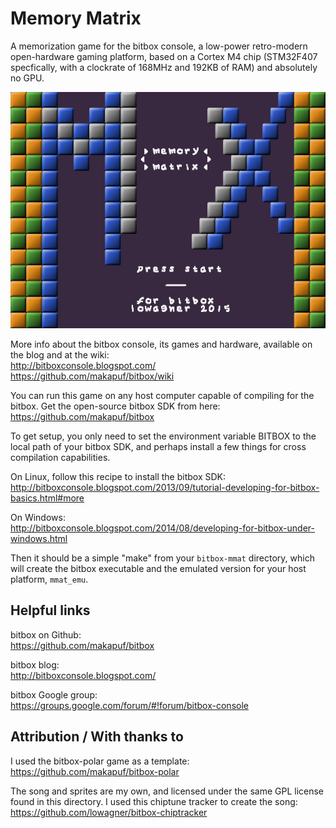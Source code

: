 # Memory Matrix

A memorization game for the bitbox console, a low-power retro-modern open-hardware 
gaming platform, based on a Cortex M4 chip (STM32F407 specfically, with a clockrate
of 168MHz and 192KB of RAM) and absolutely no GPU.

![Picture of intro screen](https://github.com/lowagner/lowagner.github.io/blob/master/i/mmat.gif)

More info about the bitbox console, its games and hardware, available on the blog 
and at the wiki:  
http://bitboxconsole.blogspot.com/  
https://github.com/makapuf/bitbox/wiki

You can run this game on any host computer capable of compiling for the bitbox.  Get
the open-source bitbox SDK from here:  
https://github.com/makapuf/bitbox

To get setup, you only need to set the environment variable BITBOX to the local path
of your bitbox SDK, and perhaps install a few things for cross compilation capabilities.

On Linux, follow this recipe to install the bitbox SDK:  
http://bitboxconsole.blogspot.com/2013/09/tutorial-developing-for-bitbox-basics.html#more

On Windows:  
http://bitboxconsole.blogspot.com/2014/08/developing-for-bitbox-under-windows.html

Then it should be a simple "make" from your `bitbox-mmat` directory, which will
create the bitbox executable and the emulated version for your host platform,
`mmat_emu`.


## Helpful links

bitbox on Github:  
https://github.com/makapuf/bitbox

bitbox blog:  
http://bitboxconsole.blogspot.com/

bitbox Google group:  
https://groups.google.com/forum/#!forum/bitbox-console


## Attribution / With thanks to

I used the bitbox-polar game as a template:  
https://github.com/makapuf/bitbox-polar 

The song and sprites are my own, and licensed under 
the same GPL license found in this directory.  I used
this chiptune tracker to create the song:  
https://github.com/lowagner/bitbox-chiptracker
